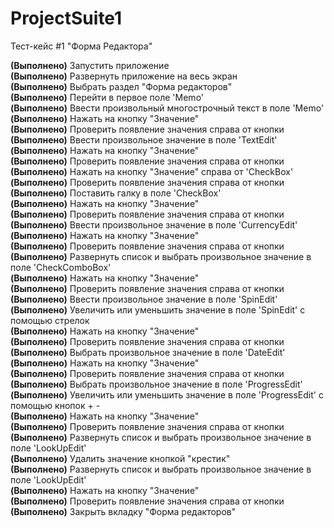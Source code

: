 # ProjectSuite1

Тест-кейс #1 "Форма Редактора"

<b>(Выполнено)</b> Запустить приложение<br>
<b>(Выполнено)</b> Развернуть приложение на весь экран<br>
<b>(Выполнено)</b> Выбрать раздел "Форма редакторов"<br>
<b>(Выполнено)</b> Перейти в первое поле 'Memo'<br>
<b>(Выполнено)</b> Ввести произвольный многострочный текст в поле 'Memo'<br>
<b>(Выполнено)</b> Нажать на кнопку "Значение"<br>
<b>(Выполнено)</b> Проверить появление значения справа от кнопки<br>
<b>(Выполнено)</b> Ввести произвольное значение в поле 'TextEdit'<br>
<b>(Выполнено)</b> Нажать на кнопку "Значение"<br>
<b>(Выполнено)</b> Проверить появление значения справа от кнопки<br>
<b>(Выполнено)</b> Нажать на кнопку "Значение" справа от 'CheckBox'<br>
<b>(Выполнено)</b> Проверить появление значения справа от кнопки<br>
<b>(Выполнено)</b> Поставить галку в поле 'CheckBox'<br>
<b>(Выполнено)</b> Нажать на кнопку "Значение"<br>
<b>(Выполнено)</b> Проверить появление значения справа от кнопки<br>
<b>(Выполнено)</b> Ввести произвольное значение в поле 'CurrencyEdit'<br>
<b>(Выполнено)</b> Нажать на кнопку "Значение"<br>
<b>(Выполнено)</b> Проверить появление значения справа от кнопки<br>
<b>(Выполнено)</b> Развернуть список и выбрать произвольное значение в поле 'CheckComboBox'<br>
<b>(Выполнено)</b> Нажать на кнопку "Значение"<br>
<b>(Выполнено)</b> Проверить появление значения справа от кнопки<br>
<b>(Выполнено)</b> Ввести произвольное значение в поле 'SpinEdit'<br>
<b>(Выполнено)</b> Увеличить или уменьшить значение в поле 'SpinEdit' с помощью стрелок<br>
<b>(Выполнено)</b> Нажать на кнопку "Значение"<br>
<b>(Выполнено)</b> Проверить появление значения справа от кнопки<br>
<b>(Выполнено)</b> Выбрать произвольное значение в поле 'DateEdit'<br>
<b>(Выполнено)</b> Нажать на кнопку "Значение"<br>
<b>(Выполнено)</b> Проверить появление значения справа от кнопки<br>
<b>(Выполнено)</b> Выбрать произвольное значение в поле 'ProgressEdit'<br>
<b>(Выполнено)</b> Увеличить или уменьшить значение в поле 'ProgressEdit' с помощью кнопок + -<br>
<b>(Выполнено)</b> Нажать на кнопку "Значение"<br>
<b>(Выполнено)</b> Проверить появление значения справа от кнопки<br>
<b>(Выполнено)</b> Развернуть список и выбрать произвольное значение в поле 'LookUpEdit'<br>
<b>(Выполнено)</b> Удалить значение кнопкой "крестик"<br>
<b>(Выполнено)</b> Развернуть список и выбрать произвольное значение в поле 'LookUpEdit'<br>
<b>(Выполнено)</b> Нажать на кнопку "Значение"<br>
<b>(Выполнено)</b> Проверить появление значения справа от кнопки<br>
<b>(Выполнено)</b> Закрыть вкладку "Форма редакторов"<br>
